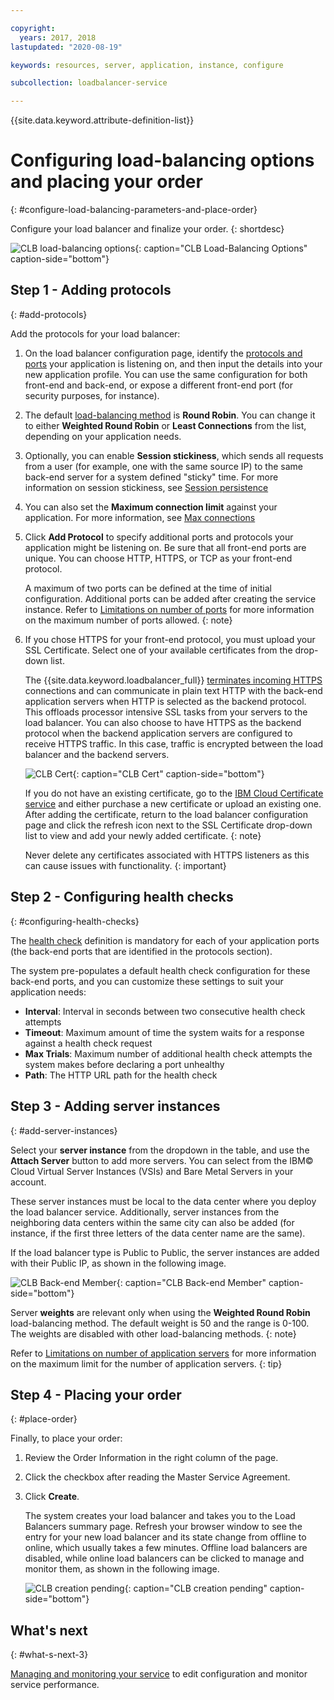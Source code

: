 ```yaml
---

copyright:
  years: 2017, 2018
lastupdated: "2020-08-19"

keywords: resources, server, application, instance, configure

subcollection: loadbalancer-service

---
```


{{site.data.keyword.attribute-definition-list}}

# Configuring load-balancing options and placing your order
{: #configure-load-balancing-parameters-and-place-order}

Configure your load balancer and finalize your order.
{: shortdesc}

![CLB load-balancing options](images/CLB_LoadBalancing_Parameters_PUP.png "CLB Load-Balancing Options"){: caption="CLB Load-Balancing Options" caption-side="bottom"}

## Step 1 - Adding protocols
{: #add-protocols}

Add the protocols for your load balancer:

1. On the load balancer configuration page, identify the [protocols and ports](/docs/loadbalancer-service?topic=loadbalancer-service-ibm-cloud-load-balancer-basics#front-end-and-back-end-application-ports-protocols) your application is listening on, and then input the details into your new application profile. You can use the same configuration for both front-end and back-end, or expose a different front-end port (for security purposes, for instance).

2. The default [load-balancing method](/docs/loadbalancer-service?topic=loadbalancer-service-load-balancing-methods) is **Round Robin**. You can change it to either **Weighted Round Robin** or **Least Connections** from the list, depending on your application needs.

3. Optionally, you can enable **Session stickiness**, which sends all requests from a user (for example, one with the same source IP) to the same back-end server for a system defined "sticky" time. For more information on session stickiness, see [Session persistence](/docs/loadbalancer-service?topic=loadbalancer-service-advanced-traffic-management-with-ibm-cloud-load-balancer#session-persist)

4. You can also set the **Maximum connection limit** against your application. For more information, see [Max connections](/docs/loadbalancer-service?topic=loadbalancer-service-advanced-traffic-management-with-ibm-cloud-load-balancer#max-connections)

5. Click **Add Protocol** to specify additional ports and protocols your application might be listening on. Be sure that all front-end ports are unique. You can choose HTTP, HTTPS, or TCP as your front-end protocol.

	A maximum of two ports can be defined at the time of initial configuration. Additional ports can be added after creating the service instance. Refer to [Limitations on number of ports](/docs/loadbalancer-service?topic=loadbalancer-service-faqs-for-ibm-cloud-load-balancer#max) for more information on the maximum number of ports allowed.
	{: note}

6. If you chose HTTPS for your front-end protocol, you must upload your SSL Certificate. Select one of your available certificates from the drop-down list.

	The {{site.data.keyword.loadbalancer_full}} [terminates incoming HTTPS](/docs/loadbalancer-service?topic=loadbalancer-service-ssl-offload-with-ibm-cloud-load-balancer) connections and can communicate in plain text HTTP with the back-end application servers when HTTP is selected as the backend protocol. This offloads processor intensive SSL tasks from your servers to the load balancer. You can also choose to have HTTPS as the backend protocol when the backend application servers are configured to receive HTTPS traffic. In this case, traffic is encrypted between the load balancer and the backend servers.

	![CLB Cert](images/CLB_HTTPS_Cert_PUP.png "CLB Cert"){: caption="CLB Cert" caption-side="bottom"}

	If you do not have an existing certificate, go to the [IBM Cloud Certificate service](https://cloud.ibm.com/classic/security/sslcerts) and either purchase a new certificate or upload an existing one. After adding the certificate, return to the load balancer configuration page and click the refresh icon next to the SSL Certificate drop-down list to view and add your newly added certificate.
	{: note}

	Never delete any certificates associated with HTTPS listeners as this can cause issues with functionality.
	{: important}

## Step 2 - Configuring health checks
{: #configuring-health-checks}

The [health check](/docs/loadbalancer-service?topic=loadbalancer-service-performing-health-checks-with-ibm-cloud-load-balancer) definition is mandatory for each of your application ports (the back-end ports that are identified in the protocols section).

The system pre-populates a default health check configuration for these back-end ports, and you can customize these settings to suit your application needs:

* **Interval**: Interval in seconds between two consecutive health check attempts
* **Timeout**: Maximum amount of time the system waits for a response against a health check request
* **Max Trials**: Maximum number of additional health check attempts the system makes before declaring a port unhealthy
* **Path**: The HTTP URL path for the health check

## Step 3 - Adding server instances
{: #add-server-instances}

Select your **server instance** from the dropdown in the table, and use the **Attach Server** button to add more servers. You can select from the IBM© Cloud Virtual Server Instances (VSIs) and Bare Metal Servers in your account.

These server instances must be local to the data center where you deploy the load balancer service. Additionally, server instances from the neighboring data centers within the same city can also be added (for instance, if the first three letters of the data center name are the same).

If the load balancer type is Public to Public, the server instances are added with their Public IP, as shown in the following image.

![CLB Back-end Member](images/CLB_p2p_backend_member_PUP.png "CLB Back-end Member"){: caption="CLB Back-end Member" caption-side="bottom"}

Server **weights** are relevant only when using the **Weighted Round Robin** load-balancing method. The default weight is 50 and the range is 0-100. The weights are disabled with other load-balancing methods.
{: note}

Refer to [Limitations on number of application servers](/docs/loadbalancer-service?topic=loadbalancer-service-faqs-for-ibm-cloud-load-balancer#what-s-the-maximum-number-of-compute-instances-i-can-associate-with-my-load-balancer-) for more information on the maximum limit for the number of application servers.
{: tip}

## Step 4 - Placing your order
{: #place-order}

Finally, to place your order:

1. Review the Order Information in the right column of the page.

2. Click the checkbox after reading the Master Service Agreement.

3. Click **Create**.

	The system creates your load balancer and takes you to the Load Balancers summary page. Refresh your browser window to see the entry for your new load balancer and its state change from offline to online, which usually takes a few minutes. Offline load balancers are disabled, while online load balancers can be clicked to manage and monitor them, as shown in the following image.

	![CLB creation pending](images/CLB_create_pending_PUP.png "CLB creation pending"){: caption="CLB creation pending" caption-side="bottom"}

## What's next
{: #what-s-next-3}

[Managing and monitoring your service](/docs/loadbalancer-service?topic=loadbalancer-service-monitoring-and-managing-your-service) to edit configuration and monitor service performance.
